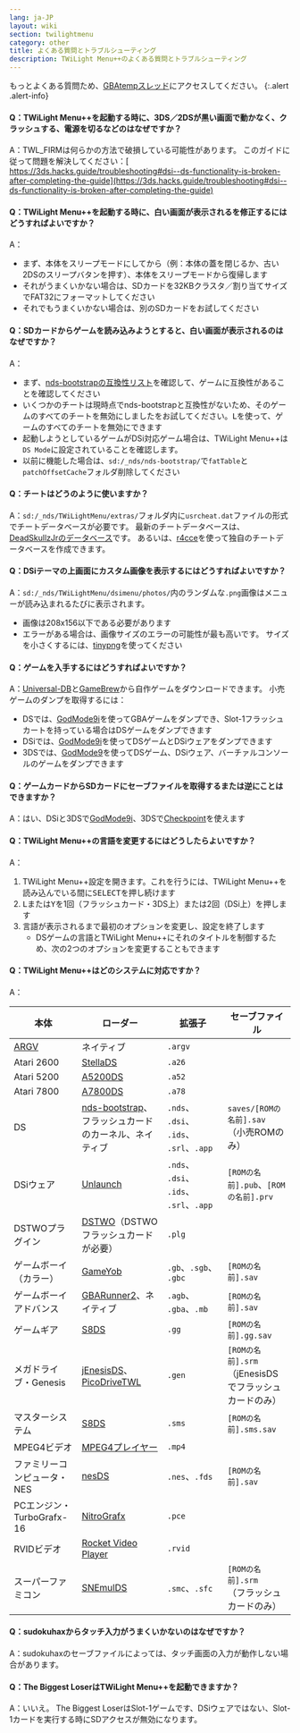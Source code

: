 ```yaml
---
lang: ja-JP
layout: wiki
section: twilightmenu
category: other
title: よくある質問とトラブルシューティング
description: TWiLight Menu++のよくある質問とトラブルシューティング
---
```


もっとよくある質問ため、[GBAtempスレッド](https://gbatemp.net/threads/ds-i-3ds-twilight-menu-gui-for-ds-i-games-and-ds-i-menu-replacement.472200/)にアクセスしてください。
{:.alert .alert-info}

#### Q：TWiLight Menu++を起動する時に、3DS／2DSが黒い画面で動かなく、クラッシュする、電源を切るなどのはなぜですか？
A：TWL_FIRMは何らかの方法で破損している可能性があります。 このガイドに従って問題を解決してください：[ https://3ds.hacks.guide/troubleshooting#dsi--ds-functionality-is-broken-after-completing-the-guide](https://3ds.hacks.guide/troubleshooting#dsi--ds-functionality-is-broken-after-completing-the-guide)

#### Q：TWiLight Menu++を起動する時に、白い画面が表示されるを修正するにはどうすればよいですか？
A：
- まず、本体をスリープモードにしてから（例：本体の蓋を閉じるか、古い2DSのスリープバタンを押す）、本体をスリープモードから復帰します
- それがうまくいかない場合は、SDカードを32KBクラスタ／割り当てサイズでFAT32にフォーマットしてください
- それでもうまくいかない場合は、別のSDカードをお試してください

#### Q：SDカードからゲームを読み込みようとすると、白い画面が表示されるのはなぜですか？
A：
- まず、[nds-bootstrapの互換性リスト](https://docs.google.com/spreadsheets/d/1LRTkXOUXraTMjg1eedz_f7b5jiuyMv2x6e_jY_nyHSc/htmlview#gid=0)を確認して、ゲームに互換性があることを確認してください
- いくつかのチートは現時点でnds-bootstrapと互換性がないため、そのゲームのすべてのチートを無効にしましたをお試してください。<kbd class="l">L</kbd>を使って、ゲームのすべてのチートを無効にできます
- 起動しようとしているゲームがDSi対応ゲーム場合は、TWiLight Menu++は`DS Mode`に設定されていることを確認します。
- 以前に機能した場合は、`sd:/_nds/nds-bootstrap/`で`fatTable`と`patchOffsetCache`フォルダ削除してください

#### Q：チートはどうのように使いますか？
A：`sd:/_nds/TWiLightMenu/extras/`フォルダ内に`usrcheat.dat`ファイルの形式でチートデータベースが必要です。 最新のチートデータベースは、[DeadSkullzJrのデータベース](https://gbatemp.net/threads/deadskullzjrs-flashcart-cheat-databases.488711/)です。 あるいは、[r4cce](http://hp.vector.co.jp/authors/VA013928/soft.html)を使って独自のチートデータベースを作成できます。

#### Q：DSiテーマの上画面にカスタム画像を表示するにはどうすればよいですか？
A：`sd:/_nds/TWiLightMenu/dsimenu/photos/`内のランダムな`.png`画像はメニューが読み込まれるたびに表示されます。

- 画像は208x156以下である必要があります
- エラーがある場合は、画像サイズのエラーの可能性が最も高いです。 サイズを小さくするには、[tinypng](https://tinypng.com)を使ってください

#### Q：ゲームを入手するにはどうすればよいですか？
A：[Universal-DB](https://db.universal-team.net/ds)と[GameBrew](https://www.gamebrew.org/wiki/List_of_DS_homebrew_applications)から自作ゲームをダウンロードできます。 小売ゲームのダンプを取得するには：
- DSでは、[GodMode9i](https://github.com/DS-Homebrew/GodMode9i/releases)を使ってGBAゲームをダンプでき、Slot-1フラッシュカートを持っている場合はDSゲームをダンプできます
- DSiでは、[GodMode9i](https://github.com/DS-Homebrew/GodMode9i/releases)を使ってDSゲームとDSiウェアをダンプできます
- 3DSでは、[GodMode9](https://github.com/d0k3/GodMode9/releases)を使ってDSゲーム、DSiウェア、バーチァルコンソールのゲームをダンプできます

#### Q：ゲームカードからSDカードにセーブファイルを取得するまたは逆にことはできますか？
A：はい、DSiと3DSで[GodMode9i](https://github.com/DS-Homebrew/GodMode9i/releases)、3DSで[Checkpoint](https://github.com/FlagBrew/Checkpoint/releases)を使えます

#### Q：TWiLight Menu++の言語を変更するにはどうしたらよいですか？
A：
1. TWiLight Menu++設定を開きます。これを行うには、TWiLight Menu++を読み込んでいる間に<kbd>SELECT</kbd>を押し続けます
1. <kbd class="l">L</kbd>または<kbd class="face">Y</kbd>を1回（フラッシュカード・3DS上）または2回（DSi上）を押します
1. 言語が表示されるまで最初のオプションを変更し、設定を終了します
   - DSゲームの言語とTWiLight Menu++にそれのタイトルを制御するため、次の2つのオプションを変更することもできます

#### Q：TWiLight Menu++はどのシステムに対応ですか？

A：

| 本体                       | ローダー                                       | 拡張子                                                    | セーブファイル                                        |
| ------------------------ | ------------------------------------------ | ------------------------------------------------------ | ---------------------------------------------- |
| [ARGV][nds-hb-menu-argv] | ネイティブ                                      | `.argv`                                                |                                                |
| Atari 2600               | [StellaDS][stellads]                       | `.a26`                                                 |                                                |
| Atari 5200               | [A5200DS][a5200ds]                         | `.a52`                                                 |                                                |
| Atari 7800               | [A7800DS][a7800ds]                         | `.a78`                                                 |                                                |
| DS                       | [nds-bootstrap][ndsbs]、フラッシュカードのカーネル、ネイティブ | `.nds`、<wbr>`.dsi`、<wbr>`.ids`、<wbr>`.srl`、<wbr>`.app` | `saves/[ROMの名前].sav`<br>（小売ROMのみ）        |
| DSiウェア                   | [Unlaunch][unlaunch]                       | `.nds`、<wbr>`.dsi`、<wbr>`.ids`、<wbr>`.srl`、<wbr>`.app` | `[ROMの名前].pub`、`[ROMの名前].prv`                  |
| DSTWOプラグイン               | [DSTWO][dstwo]（DSTWOフラッシュカードが必要）           | `.plg`                                                 |                                                |
| ゲームボーイ（カラー）              | [GameYob][gameyob]                         | `.gb`、<wbr>​`.sgb`、​<wbr>`.gbc`                        | `[ROMの名前].sav`                                 |
| ゲームボーイアドバンス              | [GBARunner2][gbarunner2]、ネイティブ             | `.agb`、<wbr>`.gba`、<wbr>`.mb`                          | `[ROMの名前].sav`                                 |
| ゲームギア                    | [S8DS][s8ds]                               | `.gg`                                                  | `[ROMの名前].gg.sav`                              |
| メガドライブ・Genesis           | [jEnesisDS][jenesis]、[PicoDriveTWL][pdtwl] | `.gen`                                                 | `[ROMの名前].srm`<br>（jEnesisDSでフラッシュカードのみ） |
| マスターシステム                 | [S8DS][s8ds]                               | `.sms`                                                 | `[ROMの名前].sms.sav`                             |
| MPEG4ビデオ                 | [MPEG4プレイヤー][mpeg4player]                  | `.mp4`                                                 |                                                |
| ファミリーコンピュータ・NES          | [nesDS][nesds]                             | `.nes`、`.fds`                                          | `[ROMの名前].sav`                                 |
| PCエンジン・TurboGrafx-16     | [NitroGrafx][nitrografx]                   | `.pce`                                                 |                                                |
| RVIDビデオ                  | [Rocket Video Player][rvidplayer]          | `.rvid`                                                |                                                |
| スーパーファミコン                | [SNEmulDS][snemulds]                       | `.smc`、`.sfc`                                          | `[ROMの名前].srm`<br>（フラッシュカードのみ）           |


#### Q：sudokuhaxからタッチ入力がうまくいかないのはなぜですか？
A：sudokuhaxのセーブファイルによっては、タッチ画面の入力が動作しない場合があります。

#### Q：The Biggest LoserはTWiLight Menu++を起動できますか？
A：いいえ。 The Biggest LoserはSlot-1ゲームです、DSiウェアではない、Slot-1カードを実行する時にSDアクセスが無効になります。

[a5200ds]: https://github.com/wavemotion-dave/A5200DS
[a7800ds]: https://github.com/wavemotion-dave/A7800DS
[dstwo]: http://eng.supercard.sc
[gameyob]: https://github.com/Drenn1/GameYob
[gbarunner2]: https://github.com/Gericom/GBARunner2
[jenesis]: https://www.gamebrew.org/wiki/JEnesisDS
[mpeg4player]: https://gbatemp.net/threads/544095
[ndsbs]: https://github.com/DS-Homebrew/nds-bootstrap
[nds-hb-menu-argv]: https://github.com/devkitPro/nds-hb-menu#passing-arguments
[nesds]: https://github.com/DS-Homebrew/NesDS
[nitrografx]: https://www.gamebrew.org/wiki/NitroGrafx
[pdtwl]: https://github.com/DS-Homebrew/PicoDriveTWL
[rvidplayer]: https://gbatemp.net/threads/539163
[s8ds]: https://www.gamebrew.org/wiki/S8DS
[snemulds]: https://www.gamebrew.org/wiki/SNEmulDS
[stellads]: https://github.com/wavemotion-dave/StellaDS
[unlaunch]: https://problemkaputt.de/unlaunch.htm
